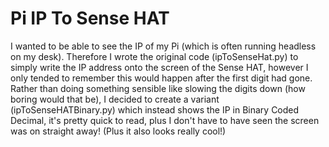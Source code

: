 # Pi IP To Sense HAT

I wanted to be able to see the IP of my Pi (which is often running headless on my desk).  Therefore I wrote the original code (ipToSenseHat.py) to simply write the IP address onto the screen of the Sense HAT, however I only tended to remember this would happen after the first digit had gone.  Rather than doing something sensible like slowing the digits down (how boring would that be), I decided to create a variant (ipToSenseHATBinary.py) which instead shows the IP in Binary Coded Decimal, it's pretty quick to read, plus I don't have to have seen the screen was on straight away!  (Plus it also looks really cool!)